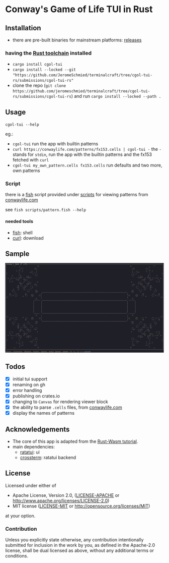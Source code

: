 # Conway's Game of Life TUI in Rust

## Installation 

-   there are pre-built binaries for mainstream platforms: [releases](https://github.com/JeromeSchmied/terminalcraft/tree/cgol-tui-rs/submissions/cgol-tui-rs/releases/latest)

### having the [Rust toolchain](https://rustup.rs) installed
-   `cargo install cgol-tui`
-   `cargo install --locked --git "https://github.com/JeromeSchmied/terminalcraft/tree/cgol-tui-rs/submissions/cgol-tui-rs"`
-   clone the repo (`git clone https://github.com/jeromeschmied/terminalcraft/tree/cgol-tui-rs/submissions/cgol-tui-rs`) and run `cargo install --locked --path .`

## Usage

`cgol-tui --help`  

eg.:
-   `cgol-tui` run the app with builtin patterns
-   `curl https://conwaylife.com/patterns/fx153.cells | cgol-tui -` the `-` stands for `stdin`, run the app with the builtin patterns and the fx153 fetched with `curl`
-   `cgol-tui my_own_pattern.cells fx153.cells` run defaults and two more, own patterns

### Script

there is a [fish][fish-home] script provided under [scripts](./scripts/pattern.fish) for viewing patterns from [conwaylife.com][conway-patterns]</br>

see `fish scripts/pattern.fish --help`

#### needed tools

- [fish][fish-home]: shell
- [curl](https://curl.se/): download

## Sample

![Sample][1]

## Todos

-   [x] initial tui support
-   [x] renaming on gh
-   [x] error handling
-   [x] publishing on crates.io
-   [x] changing to `Canvas` for rendering viewer block
-   [x] the ability to parse `.cells` files, from [conwaylife.com][conway-patterns]
-   [x] display the names of patterns

## Acknowledgements

-   The core of this app is adapted from the [Rust-Wasm tutorial](https://rustwasm.github.io/docs/book/).
-   main dependencies:
    -   [ratatui](https://ratatui.rs): ui
    -   [crossterm](https://github.com/crossterm-rs/crossterm): ratatui backend

## License

Licensed under either of

-   Apache License, Version 2.0, ([LICENSE-APACHE](LICENSE_APACHE) or http://www.apache.org/licenses/LICENSE-2.0)
-   MIT license ([LICENSE-MIT](LICENSE_MIT) or http://opensource.org/licenses/MIT)

at your option.

### Contribution

Unless you explicitly state otherwise, any contribution intentionally
submitted for inclusion in the work by you, as defined in the Apache-2.0
license, shall be dual licensed as above, without any additional terms or
conditions.

[1]: assets/0.4.0.png "Image of using cgol-tui in Alacritty on Arch Linux btw"
[fish-home]: https://fishshell.com
[conway-patterns]: https://conwaylife.com/patterns/
